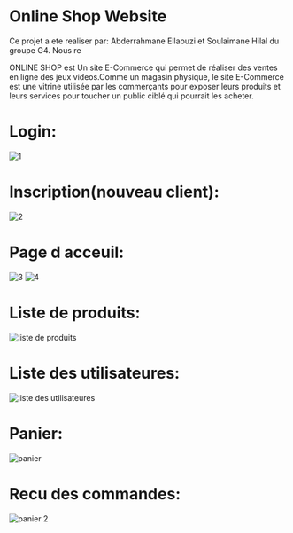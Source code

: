 # Online Shop Website 

Ce projet a ete realiser par: Abderrahmane Ellaouzi et Soulaimane Hilal du groupe G4. Nous re

ONLINE SHOP est Un site E-Commerce qui permet de réaliser des ventes en ligne des jeux videos.Comme un magasin physique, le site E-Commerce est une vitrine utilisée par les commerçants pour exposer leurs produits et leurs services pour toucher un public ciblé qui pourrait les acheter.

# Login: 
![1 ](https://user-images.githubusercontent.com/107000262/220225273-f15ca5bb-a1d3-43fb-a33d-c60ec1617055.png)

# Inscription(nouveau client):
![2](https://user-images.githubusercontent.com/107000262/220225492-0fd2dc1e-e404-4ca2-80b4-75d7675ac1e9.png)

# Page d acceuil:
![3](https://user-images.githubusercontent.com/107000262/220225630-5ed294b0-aa08-49d2-8d8d-5e268ecd0583.png)
![4](https://user-images.githubusercontent.com/107000262/220226614-e3fffe83-97ba-47b2-b79a-08cba9a445de.png)


# Liste de produits:
![liste de produits ](https://user-images.githubusercontent.com/107000262/220226896-d361ad19-f769-4ca5-83dd-7541d75fa8b3.png)


# Liste des utilisateures:
![liste des utilisateures ](https://user-images.githubusercontent.com/107000262/220227107-9a94f82c-67e6-4c4a-be20-21c4ac2420fd.png)


# Panier:
![panier ](https://user-images.githubusercontent.com/107000262/220227302-6b7ac96c-ca2a-4bc6-885d-a5427d98e7e7.png)


# Recu des commandes:
![panier 2 ](https://user-images.githubusercontent.com/107000262/220227338-1ccab2c8-0f8c-4069-95fc-417a5225fb56.png)
















